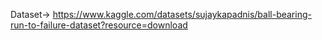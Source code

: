 Dataset-> https://www.kaggle.com/datasets/sujaykapadnis/ball-bearing-run-to-failure-dataset?resource=download
